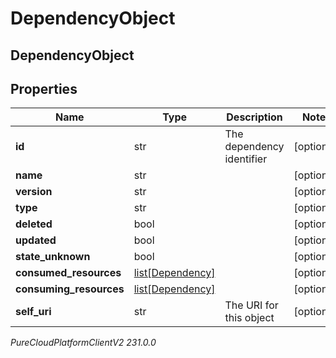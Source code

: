 # DependencyObject

## DependencyObject

## Properties

|Name | Type | Description | Notes|
|------------ | ------------- | ------------- | -------------|
| **id** | str | The dependency identifier | [optional] |
| **name** | str |  | [optional] |
| **version** | str |  | [optional] |
| **type** | str |  | [optional] |
| **deleted** | bool |  | [optional] |
| **updated** | bool |  | [optional] |
| **state_unknown** | bool |  | [optional] |
| **consumed_resources** | [list[Dependency]](Dependency) |  | [optional] |
| **consuming_resources** | [list[Dependency]](Dependency) |  | [optional] |
| **self_uri** | str | The URI for this object | [optional] |



_PureCloudPlatformClientV2 231.0.0_
